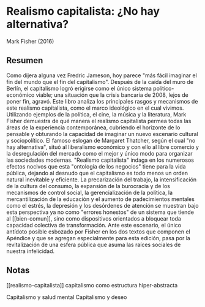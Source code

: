 # Realismo capitalista: ¿No hay alternativa?
Mark Fisher (2016)

## Resumen
Como dijera alguna vez Fredric Jameson, hoy parece "más fácil imaginar el fin del mundo que el fin del capitalismo". Después de la caída del muro de Berlín, el capitalismo logró erigirse como el único sistema político-económico viable; una situación que la crisis bancaria de 2008, lejos de poner fin, agravó. Este libro analiza los principales rasgos y mecanismos de este realismo capitalista, como el marco ideológico en el cual vivimos. Utilizando ejemplos de la política, el cine, la música y la literatura, Mark Fisher demuestra de qué manera el realismo capitalista permea todas las áreas de la experiencia contemporánea, cubriendo el horizonte de lo pensable y obturando la capacidad de imaginar un nuevo escenario cultural y sociopolítico. El famoso eslogan de Margaret Thatcher, según el cual "no hay alternativa", situó al liberalismo económico y con ello al libre comercio y la desregulación del mercado como el mejor y único modo para organizar las sociedades modernas. "Realismo capitalista" indaga en los numerosos efectos nocivos que esta "ontología de los negocios" tiene para la vida pública, dejando al desnudo que el capitalismo es todo menos un orden natural inevitable y eficiente. La precarización del trabajo, la intensificación de la cultura del consumo, la expansión de la burocracia y de los mecanismos de control social, la gerencialización de la política, la mercantilización de la educación y el aumento de padecimientos mentales como el estrés, la depresión y los desórdenes de atención se muestran bajo esta perspectiva ya no como "errores honestos" de un sistema que tiende al [[bien-comun]], sino como dispositivos orientados a bloquear toda capacidad colectiva de transformación. Ante este escenario, el único antídoto posible esbozado por Fisher en los dos textos que componen el Apéndice y que se agregan especialmente para esta edición, pasa por la revitalización de una esfera pública que asuma las raíces sociales de nuestra infelicidad.

## Notas
[[realismo-capitalista]]
capitalismo como estructura hiper-abstracta 

Capitalismo y salud mental 
Capitalismo y deseo 